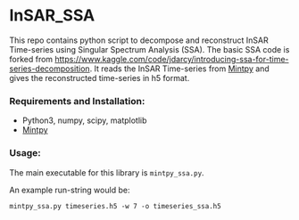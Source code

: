 # InSAR_SSA
This repo contains python script to decompose and reconstruct InSAR Time-series using Singular Spectrum Analysis (SSA). The basic SSA code is forked from https://www.kaggle.com/code/jdarcy/introducing-ssa-for-time-series-decomposition.  It reads the  InSAR Time-series from [Mintpy](https://github.com/insarlab/MintPy) and gives the reconstructed time-series in h5 format.

### Requirements and Installation:
* Python3, numpy, scipy, matplotlib
* [Mintpy](https://github.com/insarlab/MintPy)

### Usage: 
The main executable for this library is ```mintpy_ssa.py```.


An example run-string would be: 

```mintpy_ssa.py timeseries.h5 -w 7 -o timeseries_ssa.h5```
